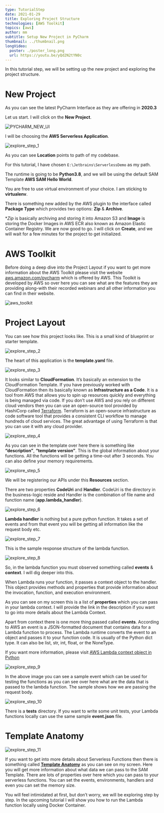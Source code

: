 ```yaml
---
type: TutorialStep
date: 2021-01-29
title: Exploring Project Structure
technologies: [AWS Toolkit]
topics: [aws]
author: mm
subtitle: Setup New Project in PyCharm
thumbnail: ../thumbnail.png
longVideo:
  poster: ./poster_long.png
  url: https://youtu.be/yQd2N2tYN0c
---
```


In this tutorial step, we will be setting up the new project and exploring the project structure.

# New Project

As you can see the latest PyCharm Interface as they are offering in <strong>2020.3</strong>

Let us start. I will click on the <strong>New Project</strong>.


![PYCHARM_NEW_UI](./pycharm_ui_interface.png)

I will be choosing the **AWS Serverless Application**.

![explore_step_1](./steps/step1.png)

As you can see **Location** points to path of my codebase. 

For this tutorial, I have chosen `E:\Jetbrains\ServerlessDemo` as my path. 

The runtime is going to be **Python3.8**, and we will be using the default SAM Template **AWS SAM Hello World**.

You are free to use virtual environment of your choice. I am sticking to **virtualenv**.

There is something new added by the AWS plugin to the interface called **Package Type** which provides two options: **Zip** & **Archive**.

**Zip* is basically archiving and storing it into Amazon S3 
and **Image** is storing the Docker Images in AWS ECR 
also known as Amazon Elastic Container Registry. We are now good to go. I will click on **Create**, and we will 
wait for a few minutes for the project to get initialized.


# AWS Toolkit

Before doing a deep dive into the Project Layout 
if you want to get more information
about the AWS Toolkit please visit the website
[aws.amazon.com/pycharm](https://aws.amazon.com/pycharm/) which is offered by AWS. 
This Toolkit is developed by AWS so over here you can see what
are the features they are providing along-with their recorded webinars
and all other information you can find in their website.

![aws_toolkit](./aws_toolkit.png)


# Project Layout

You can see how this project looks like. 
This is a small kind of blueprint or starter template. 


![explore_step_2](./steps/step2.png)

The heart of this application is the **template.yaml** file.

![explore_step_3](./steps/step3.png)

It looks similar to **CloudFormation**. 
It’s basically an extension to the CloudFormation Template.
If you have previously worked with CloudFormation then its
basically known as **Infrastructure as a Code**. 
It is a tool from AWS that allows you to spin up resources
quickly and everything is being managed via code. 
If you don’t use AWS and you rely on different cloud vendors
then you can use an open-source tool provided by HashiCorp called [Terraform](https://www.terraform.io/). Terraform is an open-source 
infrastructure as code software tool that provides a consistent
CLI workflow to manage hundreds of cloud services. The great 
advantage of using Terraform is that you can use it with any cloud 
provider.


![explore_step_4](./steps/step4.png)

As you can see in the template over here there is 
something like **“description”**, **“template version”**. This is the global information about your functions. All the functions will be getting a time-out after 3 seconds. You can also define your memory requirements.


![explore_step_5](./steps/step5.png)

We will be registering our APIs under this **Resources** section.

There are two properties **CodeUri** and **Handler**. 
CodeUri is the directory in the business-logic reside
and Handler is the combination of file name and 
function name (**app.lambda_handler**). 


![explore_step_6](./steps/step6.png)

**Lambda handler** is nothing but a pure python function. It takes a set of events and from
that event you will be getting all information like the request body etc. 


![explore_step_7](./steps/step7.png)

This is the sample response structure of the lambda function.  


![explore_step_8](./steps/step8.png)

So, in the lambda function you must observed something called <strong>events</strong> & <strong>context</strong>. 
I will dig deeper into this.

When Lambda runs your function, it passes a context object to the handler. 
This object provides methods and properties that provide information about 
the invocation, function, and execution environment.

As you can see on my screen this is a list of <strong>properties</strong> which you can pass
in your lambda context. I will provide the link in the description if you want to go into more
details about the Lambda Context.


Apart from context there is one more thing passed called **events**.
According to AWS an event is a JSON-formatted document that contains data for a 
Lambda function to process. The Lambda runtime converts the event to an object and
passes it to your function code. It is usually of the Python dict type. It can also
be list, str, int, float, or the NoneType.


If you want more information, please visit [AWS Lambda context object in Python](https://docs.aws.amazon.com/lambda/latest/dg/python-context.html)

![explore_step_9](./steps/step9.png)

In the above image you can see a sample event which can be used for testing the functions as you can see over here
what are the data that is passed to the lambda function. 
The sample shows how we are passing the request body.

![explore_step_10](./steps/step10.png)

There is a <strong>tests</strong> directory. If you want to write some unit tests, your Lambda functions
locally can use the same sample <strong>event.json</strong> file.


# Template Anatomy

![explore_step_11](./steps/step11.png)

If you want to get into more details about Serverless Functions then there is something 
called <strong>[Template Anatomy](https://docs.aws.amazon.com/AWSCloudFormation/latest/UserGuide/template-anatomy.html)</strong> as you can see on my screen. Here you will get more information about what data we can pass to the SAM Template. 
There are lots of properties over here which you can pass to your serverless functions. You can set the events, environments, handlers and even you can set the memory size. 

You will feel intimidated at first, but don’t worry, we will be exploring step by step. In the upcoming tutorial I will show you how to run the Lambda function locally using 
Docker Container.
